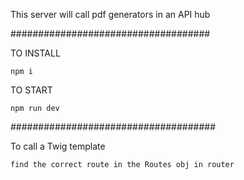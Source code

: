 This server will call pdf generators in an API hub

####################################

TO INSTALL

``npm i``

TO START

``npm run dev``

#####################################


To call a Twig template

```
find the correct route in the Routes obj in router

```


